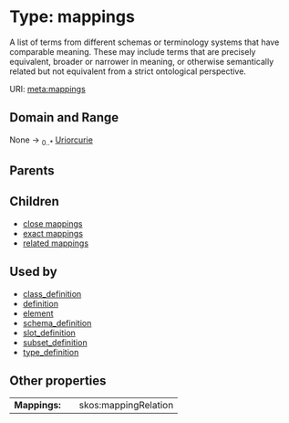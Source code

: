 
# Type: mappings


A list of terms from different schemas or terminology systems that have comparable meaning. These may include terms that are precisely equivalent, broader or narrower in meaning, or otherwise semantically related but not equivalent from a strict ontological perspective.

URI: [meta:mappings](https://w3id.org/biolink/biolinkml/meta/mappings)


## Domain and Range

None ->  <sub>0..*</sub> [Uriorcurie](type/Uriorcurie.md)

## Parents


## Children

 *  [close mappings](close_mappings.md)
 *  [exact mappings](exact_mappings.md)
 *  [related mappings](related_mappings.md)

## Used by

 * [class_definition](class_definition.md)
 * [definition](definition.md)
 * [element](element.md)
 * [schema_definition](schema_definition.md)
 * [slot_definition](slot_definition.md)
 * [subset_definition](subset_definition.md)
 * [type_definition](type_definition.md)

## Other properties

|  |  |  |
| --- | --- | --- |
| **Mappings:** | | skos:mappingRelation |

